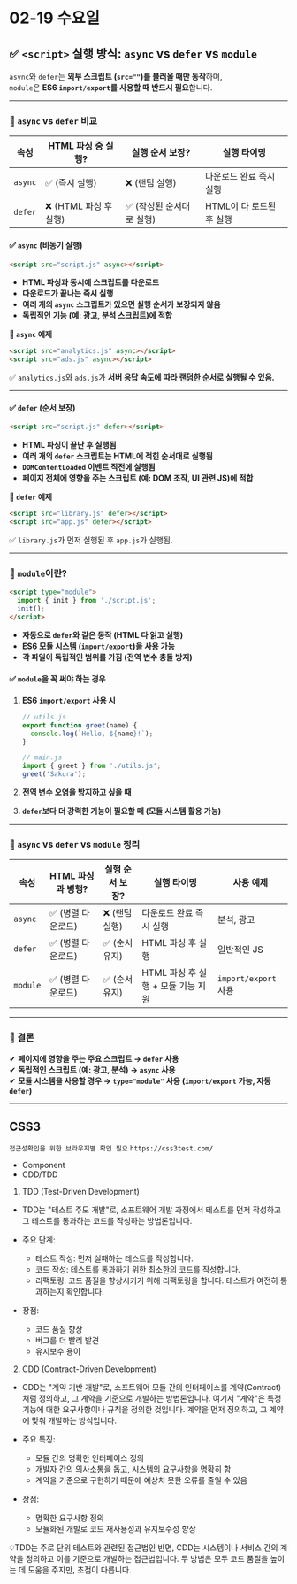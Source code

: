 # 02-19 수요일

## ✅ `<script>` 실행 방식: `async` vs `defer` vs `module`

`async`와 `defer`는 **외부 스크립트 (`src=""`)를 불러올 때만 동작**하며,  
`module`은 **ES6 `import/export`를 사용할 때 반드시 필요**합니다.

---

### 📌 `async` vs `defer` 비교

| 속성    | HTML 파싱 중 실행?     | 실행 순서 보장?           | 실행 타이밍              |
| ------- | ---------------------- | ------------------------- | ------------------------ |
| `async` | ✅ (즉시 실행)         | ❌ (랜덤 실행)            | 다운로드 완료 즉시 실행  |
| `defer` | ❌ (HTML 파싱 후 실행) | ✅ (작성된 순서대로 실행) | HTML이 다 로드된 후 실행 |

#### ✅ `async` (비동기 실행)

```html
<script src="script.js" async></script>
```

- **HTML 파싱과 동시에 스크립트를 다운로드**
- **다운로드가 끝나는 즉시 실행**
- **여러 개의 `async` 스크립트가 있으면 실행 순서가 보장되지 않음**
- **독립적인 기능 (예: 광고, 분석 스크립트)에 적합**

**📌 `async` 예제**

```html
<script src="analytics.js" async></script>
<script src="ads.js" async></script>
```

✅ `analytics.js`와 `ads.js`가 **서버 응답 속도에 따라 랜덤한 순서로 실행될 수 있음.**

---

#### ✅ `defer` (순서 보장)

```html
<script src="script.js" defer></script>
```

- **HTML 파싱이 끝난 후 실행됨**
- **여러 개의 `defer` 스크립트는 HTML에 적힌 순서대로 실행됨**
- **`DOMContentLoaded` 이벤트 직전에 실행됨**
- **페이지 전체에 영향을 주는 스크립트 (예: DOM 조작, UI 관련 JS)에 적합**

**📌 `defer` 예제**

```html
<script src="library.js" defer></script>
<script src="app.js" defer></script>
```

✅ `library.js`가 먼저 실행된 후 `app.js`가 실행됨.

---

### 📌 `module`이란?

```html
<script type="module">
  import { init } from './script.js';
  init();
</script>
```

- **자동으로 `defer`와 같은 동작 (HTML 다 읽고 실행)**
- **ES6 모듈 시스템 (`import/export`)을 사용 가능**
- **각 파일이 독립적인 범위를 가짐 (전역 변수 충돌 방지)**

#### ✅ `module`을 꼭 써야 하는 경우

1. **ES6 `import/export` 사용 시**

   ```js
   // utils.js
   export function greet(name) {
     console.log(`Hello, ${name}!`);
   }

   // main.js
   import { greet } from './utils.js';
   greet('Sakura');
   ```

2. **전역 변수 오염을 방지하고 싶을 때**
3. **`defer`보다 더 강력한 기능이 필요할 때 (모듈 시스템 활용 가능)**

---

### 🚀 `async` vs `defer` vs `module` 정리

| 속성     | HTML 파싱과 병행?  | 실행 순서 보장? | 실행 타이밍                        | 사용 예제            |
| -------- | ------------------ | --------------- | ---------------------------------- | -------------------- |
| `async`  | ✅ (병렬 다운로드) | ❌ (랜덤 실행)  | 다운로드 완료 즉시 실행            | 분석, 광고           |
| `defer`  | ✅ (병렬 다운로드) | ✅ (순서 유지)  | HTML 파싱 후 실행                  | 일반적인 JS          |
| `module` | ✅ (병렬 다운로드) | ✅ (순서 유지)  | HTML 파싱 후 실행 + 모듈 기능 지원 | `import/export` 사용 |

---

### 📌 결론

✔ **페이지에 영향을 주는 주요 스크립트 → `defer` 사용**  
✔ **독립적인 스크립트 (예: 광고, 분석) → `async` 사용**  
✔ **모듈 시스템을 사용할 경우 → `type="module"` 사용 (`import/export` 가능, 자동 `defer`)**

---

## CSS3

`접근성확인을 위한 브라우저별 확인 필요`
`https://css3test.com/`

- Component
- CDD/TDD

1. TDD (Test-Driven Development)

- TDD는 "테스트 주도 개발"로, 소프트웨어 개발 과정에서 테스트를 먼저 작성하고 그 테스트를 통과하는 코드를 작성하는 방법론입니다.

- 주요 단계:

  - 테스트 작성: 먼저 실패하는 테스트를 작성합니다.
  - 코드 작성: 테스트를 통과하기 위한 최소한의 코드를 작성합니다.
  - 리팩토링: 코드 품질을 향상시키기 위해 리팩토링을 합니다. 테스트가 여전히 통과하는지 확인합니다.

- 장점:
  - 코드 품질 향상
  - 버그를 더 빨리 발견
  - 유지보수 용이

2. CDD (Contract-Driven Development)

- CDD는 "계약 기반 개발"로, 소프트웨어 모듈 간의 인터페이스를 계약(Contract)처럼 정의하고, 그 계약을 기준으로 개발하는 방법론입니다. 여기서 "계약"은 특정 기능에 대한 요구사항이나 규칙을 정의한 것입니다. 계약을 먼저 정의하고, 그 계약에 맞춰 개발하는 방식입니다.

- 주요 특징:

  - 모듈 간의 명확한 인터페이스 정의
  - 개발자 간의 의사소통을 돕고, 시스템의 요구사항을 명확히 함
  - 계약을 기준으로 구현하기 때문에 예상치 못한 오류를 줄일 수 있음

- 장점:

  - 명확한 요구사항 정의
  - 모듈화된 개발로 코드 재사용성과 유지보수성 향상

💡TDD는 주로 단위 테스트와 관련된 접근법인 반면,
CDD는 시스템이나 서비스 간의 계약을 정의하고 이를 기준으로 개발하는 접근법입니다.
두 방법은 모두 코드 품질을 높이는 데 도움을 주지만, 초점이 다릅니다.
